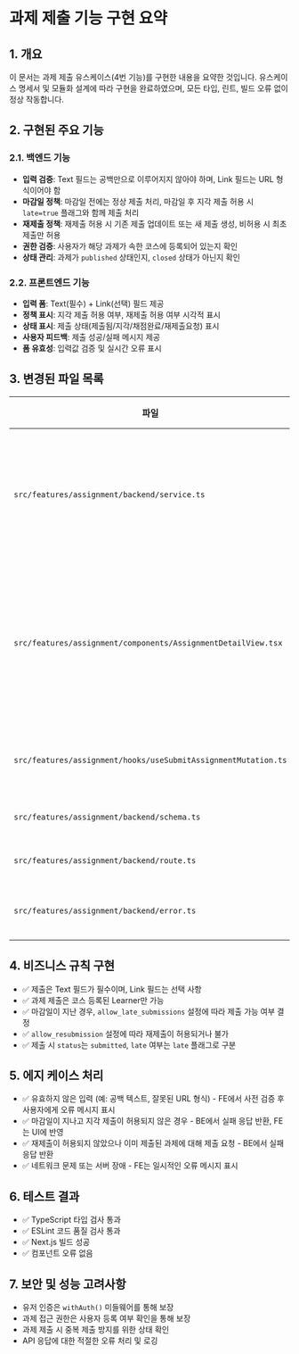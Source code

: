 # 과제 제출 기능 구현 요약

## 1. 개요

이 문서는 과제 제출 유스케이스(4번 기능)를 구현한 내용을 요약한 것입니다. 유스케이스 명세서 및 모듈화 설계에 따라 구현을 완료하였으며, 모든 타입, 린트, 빌드 오류 없이 정상 작동합니다.

## 2. 구현된 주요 기능

### 2.1. 백엔드 기능
- **입력 검증**: Text 필드는 공백만으로 이루어지지 않아야 하며, Link 필드는 URL 형식이어야 함
- **마감일 정책**: 마감일 전에는 정상 제출 처리, 마감일 후 지각 제출 허용 시 `late=true` 플래그와 함께 제출 처리
- **재제출 정책**: 재제출 허용 시 기존 제출 업데이트 또는 새 제출 생성, 비허용 시 최초 제출만 허용
- **권한 검증**: 사용자가 해당 과제가 속한 코스에 등록되어 있는지 확인
- **상태 관리**: 과제가 `published` 상태인지, `closed` 상태가 아닌지 확인

### 2.2. 프론트엔드 기능
- **입력 폼**: Text(필수) + Link(선택) 필드 제공
- **정책 표시**: 지각 제출 허용 여부, 재제출 허용 여부 시각적 표시
- **상태 표시**: 제출 상태(제출됨/지각/채점완료/재제출요청) 표시
- **사용자 피드백**: 제출 성공/실패 메시지 제공
- **폼 유효성**: 입력값 검증 및 실시간 오류 표시

## 3. 변경된 파일 목록

| 파일 | 변경 내용 |
|------|-----------|
| `src/features/assignment/backend/service.ts` | 마감일 정책에 따라 `is_late` 플래그 설정 로직 추가, 제출 상태 설정 명확화 |
| `src/features/assignment/components/AssignmentDetailView.tsx` | URL 유효성 검사, 입력 필드 검증, 사용자 오류 메시지 표시, 제출 성공/실패 피드백 추가 |
| `src/features/assignment/hooks/useSubmitAssignmentMutation.ts` | API 에러 메시지 추출 기능 추가 |
| `src/features/assignment/backend/schema.ts` | 기존 스키마 변경 없음 |
| `src/features/assignment/backend/route.ts` | 기존 라우트 변경 없음 |
| `src/features/assignment/backend/error.ts` | 기존 에러 정의 변경 없음 |

## 4. 비즈니스 규칙 구현

- ✅ 제출은 Text 필드가 필수이며, Link 필드는 선택 사항
- ✅ 과제 제출은 코스 등록된 Learner만 가능
- ✅ 마감일이 지난 경우, `allow_late_submissions` 설정에 따라 제출 가능 여부 결정
- ✅ `allow_resubmission` 설정에 따라 재제출이 허용되거나 불가
- ✅ 제출 시 `status`는 `submitted`, `late` 여부는 `late` 플래그로 구분

## 5. 에지 케이스 처리

- ✅ 유효하지 않은 입력 (예: 공백 텍스트, 잘못된 URL 형식) - FE에서 사전 검증 후 사용자에게 오류 메시지 표시
- ✅ 마감일이 지나고 지각 제출이 허용되지 않은 경우 - BE에서 실패 응답 반환, FE는 UI에 반영
- ✅ 재제출이 허용되지 않았으나 이미 제출된 과제에 대해 제출 요청 - BE에서 실패 응답 반환
- ✅ 네트워크 문제 또는 서버 장애 - FE는 일시적인 오류 메시지 표시

## 6. 테스트 결과

- ✅ TypeScript 타입 검사 통과
- ✅ ESLint 코드 품질 검사 통과
- ✅ Next.js 빌드 성공
- ✅ 컴포넌트 오류 없음

## 7. 보안 및 성능 고려사항

- 유저 인증은 `withAuth()` 미들웨어를 통해 보장
- 과제 접근 권한은 사용자 등록 여부 확인을 통해 보장
- 과제 제출 시 중복 제출 방지를 위한 상태 확인
- API 응답에 대한 적절한 오류 처리 및 로깅